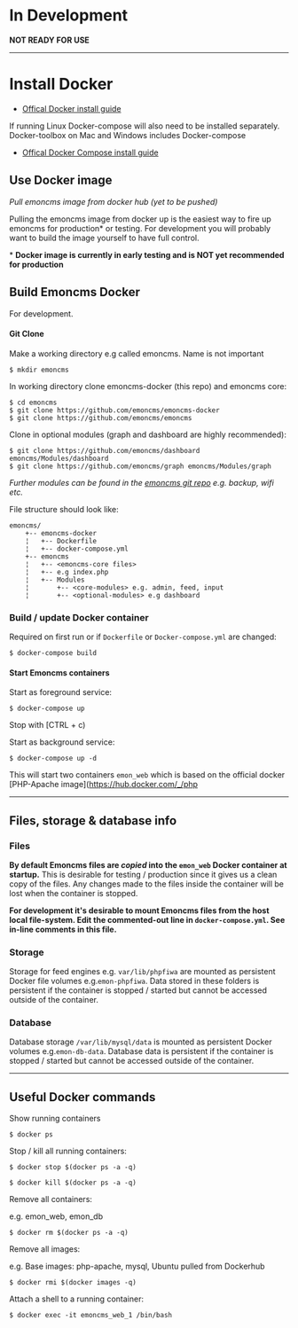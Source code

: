 # In Development 

**NOT READY FOR USE**

***

# Install Docker 

- [Offical Docker install guide](https://docs.docker.com/engine/installation/) 

If running Linux Docker-compose will also need to be installed separately. Docker-toolbox on Mac and Windows includes Docker-compose 

- [Offical Docker Compose install guide](https://docs.docker.com/compose/install/)

## Use Docker image

*Pull emoncms image from docker hub (yet to be pushed)*

Pulling the emoncms image from docker up is the easiest way to fire up emoncms for production* or testing. For development you will probably want to build the image yourself to have full control. 

\* **Docker image is currently in early testing and is NOT yet recommended for production**

## 

## Build Emoncms Docker

For development. 

#### Git Clone 

Make a working directory e.g called emoncms. Name is not important 

	$ mkdir emoncms

In working directory clone emoncms-docker (this repo) and emoncms core:

	$ cd emoncms
	$ git clone https://github.com/emoncms/emoncms-docker
	$ git clone https://github.com/emoncms/emoncms

Clone in optional modules (graph and dashboard are highly recommended):

	$ git clone https://github.com/emoncms/dashboard emoncms/Modules/dashboard
    $ git clone https://github.com/emoncms/graph emoncms/Modules/graph

*Further modules can be found in the [emoncms git repo](https://github.com/emoncms/) e.g. backup, wifi etc.*
 
File structure should look like:

```
emoncms/
    +-- emoncms-docker
    ¦   +-- Dockerfile
    ¦   +-- docker-compose.yml
    +-- emoncms
    ¦   +-- <emoncms-core files>
    ¦   +-- e.g index.php 
    ¦   +-- Modules
    ¦       +-- <core-modules> e.g. admin, feed, input
    ¦       +-- <optional-modules> e.g dashboard
```



### Build / update Docker container 

Required on first run or if `Dockerfile` or `Docker-compose.yml` are changed:

	$ docker-compose build


#### Start Emoncms containers

Start as foreground service: 

	$ docker-compose up

Stop with [CTRL + c)

Start as background service: 

	$ docker-compose up -d

This will start two containers `emon_web` which is based on the official docker [PHP-Apache image](https://hub.docker.com/_/php

***

## Files, storage & database info

### Files 

**By default Emoncms files are *copied* into the `emon_web` Docker container at startup.** This is desirable for testing / production since it gives us a clean copy of the files. Any changes made to the files inside the container will be lost when the container is stopped.

**For development it's desirable to mount Emoncms files from the host local file-system. Edit the commented-out line in `docker-compose.yml`. See in-line comments in this file.**  


### Storage 

Storage for feed engines e.g. `var/lib/phpfiwa` are mounted as persistent Docker file volumes e.g.`emon-phpfiwa`. Data stored in these folders is persistent if the container is stopped / started but cannot be accessed outside of the container. 

### Database 

Database storage `/var/lib/mysql/data` is mounted as persistent Docker volumes e.g.`emon-db-data`. Database data is persistent if the container is stopped / started but cannot be accessed outside of the container. 


***

## Useful Docker commands

Show running containers

	$ docker ps

Stop / kill all running containers:

	$ docker stop $(docker ps -a -q)

	$ docker kill $(docker ps -a -q)

Remove all containers:

e.g. emon_web, emon_db

	$ docker rm $(docker ps -a -q)

Remove all images:

e.g. Base images: php-apache, mysql, Ubuntu pulled from Dockerhub

	$ docker rmi $(docker images -q)

Attach a shell to a running container:

	$ docker exec -it emoncms_web_1 /bin/bash
